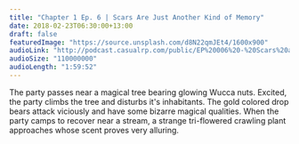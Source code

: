 ```yaml
---
title: "Chapter 1 Ep. 6 | Scars Are Just Another Kind of Memory"
date: 2018-02-23T06:30:00+13:00
draft: false
featuredImage: "https://source.unsplash.com/d8N22qmJEt4/1600x900"
audioLink: "http://podcast.casualrp.com/public/EP%20006%20-%20Scars%20are%20Just%20Another%20Kind%20of%20Memory%20.mp3"
audioSize: "110000000"
audioLength: "1:59:52"
---
```


The party passes near a magical tree bearing glowing Wucca nuts. Excited, the party climbs the tree and disturbs it's inhabitants. The gold colored drop bears attack viciously and have some bizarre magical qualities. When the party camps to recover near a stream, a strange tri-flowered crawling plant approaches whose scent proves very alluring.
